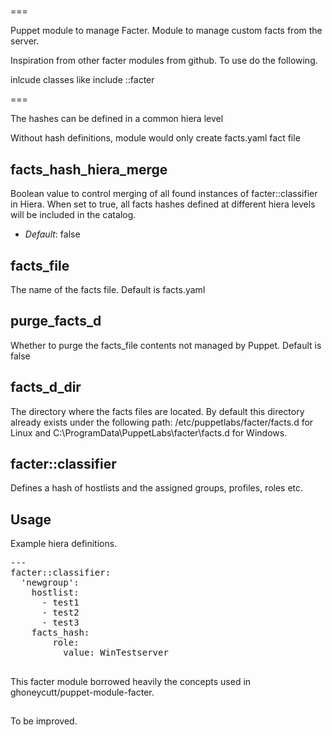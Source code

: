 #####
===

Puppet module to manage Facter.
Module to manage custom facts from the server.

Inspiration from other facter modules from github. To use do the following.

inlcude classes like
include ::facter

===


The hashes can be defined in a common hiera level

Without hash definitions, module would only create facts.yaml fact file

facts_hash_hiera_merge
----------------------
Boolean value to control merging of all found instances of facter::classifier in Hiera. When set to true, all facts hashes defined at different hiera levels will be included in the catalog.

- *Default*: false

facts_file
---------
The name of the facts file. Default is facts.yaml

purge_facts_d
-------------
Whether to purge the facts_file contents not managed by Puppet. Default is false

facts_d_dir
----------
The directory where the facts files are located. By default this directory already exists under the following path: /etc/puppetlabs/facter/facts.d for Linux and C:\ProgramData\PuppetLabs\facter\facts.d for Windows. 

facter::classifier
------------------
Defines a hash of hostlists and the assigned groups, profiles, roles etc.

## Usage
Example hiera definitions.

<pre>
---
facter::classifier:
  'newgroup':
    hostlist:
      - test1
      - test2
      - test3
    facts_hash:
        role:
          value: WinTestserver
</pre>

##
This facter module borrowed heavily the concepts used in ghoneycutt/puppet-module-facter.

##
To be improved.
